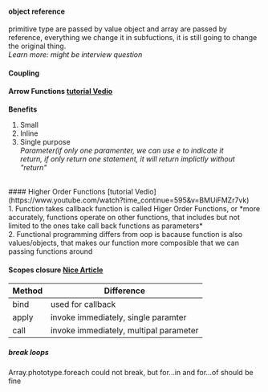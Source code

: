#### object reference
primitive type are passed by value
object and array are passed by reference, everything we change it in subfuctions, it is still going to change the original thing.
<br/>*Learn more: might be interview question*
<br/>
#### Coupling
#### Arrow Functions [tutorial Vedio](https://www.youtube.com/watch?time_continue=143&v=6sQDTgOqh-I)
**Benefits**
1. Small
2. Inline
3. Single purpose
<br/>*Parameter(if only one paramenter, we can use e to indicate it*
<br/>*return, if only return one statement, it will return implictly without "return"*
<br/>
#### Higher Order Functions [tutorial Vedio](https://www.youtube.com/watch?time_continue=595&v=BMUiFMZr7vk)
<br/>
1. Function takes callback function is called Higer Order Functions, or *more accurately, functions operate on other functions, that includes but not limited to the ones take call back functions as parameters*<br/>
2. Functional programming differs from oop is bacause function is also values/objects, that makes our function more composible that we can passing functions around<br/>

#### Scopes closure [Nice Article](https://spin.atomicobject.com/2014/10/20/javascript-scope-closures/)

| Method        | Difference                             |
| ------------- | ---------------------------------------|
| bind          | used for callback                      |
| apply         | invoke immediately, single paramter    |
| call          | invoke immediately, multipal parameter |


##### break loops
Array.phototype.foreach could not break, but for...in and for...of should be fine



